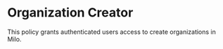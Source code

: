 # Organization Creator

This policy grants authenticated users access to create organizations in Milo.
